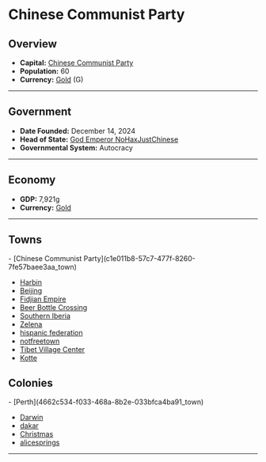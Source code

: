 <!--UNDEDITED FILE, remove this entire line if this file has been edited!-->
# <!--NAME-->Chinese Communist Party<!--NAME-->

## Overview

- **Capital:** <!--CAPITAL_LINK-->[Chinese Communist Party](c1e011b8-57c7-477f-8260-7fe57baee3aa_town)<!--CAPITAL_LINK-->
- **Population:** <!--POPULATION-->60<!--POPULATION-->
- **Currency:** <!--CURRENCY_LINK-->[Gold](Gold_currency)<!--CURRENCY_LINK--> (<!--CURRENCY_ABV-->G<!--CURRENCY_ABV-->)

---

## Government

- **Date Founded:** <!--FOUNDED-->December 14, 2024<!--FOUNDED-->
- **Head of State:** <!--LEADER_TITLE_LINK-->[God Emperor NoHaxJustChinese](NoHaxJustChinese_user)<!--LEADER_TITLE_LINK-->
- **Governmental System:** <!--GOVERNMENT-->Autocracy<!--GOVERNMENT-->

---

## Economy

- **GDP:** <!--GDP-->7,921g<!--GDP-->
- **Currency:** <!--CURRENCY_LINK-->[Gold](Gold_currency)<!--CURRENCY_LINK-->

---

## Towns

<!--TOWNS-->- [Chinese Communist Party](c1e011b8-57c7-477f-8260-7fe57baee3aa_town)
- [Harbin](701de1af-10be-40c9-9785-fb1e5972af7d_town)
- [Beijing](ff040c59-5df0-4862-8ff9-4f6109864f78_town)
- [Fidjian Empire](0d82de59-5b02-4153-a6f5-6d74731eb231_town)
- [Beer Bottle Crossing](65e87a36-c86e-4c58-a16b-d2808558013e_town)
- [Southern Iberia](00c5c514-d623-4d26-b594-9cc4f518f012_town)
- [Zelena](ee7eef4d-a013-4070-b9f2-3ddb461f2ca6_town)
- [hispanic federation](40394745-92cf-42e5-99e4-65a353593bcf_town)
- [notfreetown](3caa8185-7f09-488a-b409-a9694d8bc7fc_town)
- [Tibet Village Center](b63ed4c2-26ba-4af0-ae63-74e18b454764_town)
- [Kotte](b076237a-d0fc-4793-b9bd-48f89fcd5275_town)<!--TOWNS-->

## Colonies

<!--COLONIES-->- [Perth](4662c534-f033-468a-8b2e-033bfca4ba91_town)
- [Darwin](52346612-1afb-42b1-9103-54bf568e019a_town)
- [dakar](261a622b-ac3d-475f-a8d5-172cfad4f314_town)
- [Christmas](aca6bb68-823e-4f8a-a1a2-90d9d319ba14_town)
- [alicesprings](761a8e2a-c148-4130-acd0-d09d06425c8a_town)<!--COLONIES-->

---